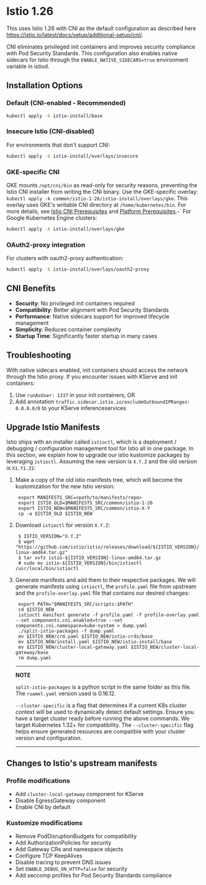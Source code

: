 # Istio 1.26

This uses Istio 1.26 with CNI as the default configuration as described here <https://istio.io/latest/docs/setup/additional-setup/cni/>.

CNI eliminates privileged init containers and improves security compliance with Pod Security Standards. This configuration also enables native sidecars for Istio through the `ENABLE_NATIVE_SIDECARS=true` environment variable in istiod.

## Installation Options

### Default (CNI-enabled - Recommended)
```bash
kubectl apply -k istio-install/base
```

### Insecure Istio (CNI-disabled)
For environments that don't support CNI:
```bash
kubectl apply -k istio-install/overlays/insecure
```

### GKE-specific CNI
GKE mounts `/opt/cni/bin` as read-only for security reasons, preventing the Istio CNI installer from writing the CNI binary. Use the GKE-specific overlay: `kubectl apply -k common/istio-1-26/istio-install/overlays/gke`. This overlay uses GKE's writable CNI directory at `/home/kubernetes/bin`. For more details, see [Istio CNI Prerequisites](https://istio.io/latest/docs/setup/additional-setup/cni/#prerequisites) and [Platform Prerequisites](https://istio.io/latest/docs/ambient/install/platform-prerequisites/).-`
For Google Kubernetes Engine clusters:
```bash
kubectl apply -k istio-install/overlays/gke
```

### OAuth2-proxy integration
For clusters with oauth2-proxy authentication:
```bash
kubectl apply -k istio-install/overlays/oauth2-proxy
```

## CNI Benefits

- **Security**: No privileged init containers required
- **Compatibility**: Better alignment with Pod Security Standards
- **Performance**: Native sidecars support for improved lifecycle management
- **Simplicity**: Reduces container complexity
- **Startup Time**: Significantly faster startup in many cases

## Troubleshooting

With native sidecars enabled, init containers should access the network through the Istio proxy. If you encounter issues with KServe and init containers:

1. Use `runAsUser: 1337` in your init containers, OR
2. Add annotation `traffic.sidecar.istio.io/excludeOutboundIPRanges: 0.0.0.0/0` to your KServe inferenceservices

## Upgrade Istio Manifests

Istio ships with an installer called `istioctl`, which is a deployment /
debugging / configuration management tool for Istio all in one package.
In this section, we explain how to upgrade our istio kustomize packages
by leveraging `istioctl`. Assuming the new version is `X.Y.Z` and the
old version is `X1.Y1.Z1`:

1. Make a copy of the old istio manifests tree, which will become the
    kustomization for the new Istio version:

        export MANIFESTS_SRC=<path/to/manifests/repo>
        export ISTIO_OLD=$MANIFESTS_SRC/common/istio-1-26
        export ISTIO_NEW=$MANIFESTS_SRC/common/istio-X-Y
        cp -a $ISTIO_OLD $ISTIO_NEW

2. Download `istioctl` for version `X.Y.Z`:

        $ ISTIO_VERSION="X.Y.Z"
        $ wget "https://github.com/istio/istio/releases/download/${ISTIO_VERSION}/istio-${ISTIO_VERSION}-linux-amd64.tar.gz"
        $ tar xvfz istio-${ISTIO_VERSION}-linux-amd64.tar.gz
        # sudo mv istio-${ISTIO_VERSION}/bin/istioctl /usr/local/bin/istioctl

3. Generate manifests and add them to their respective packages. We
    will generate manifests using `istioctl`, the
    `profile.yaml` file from upstream and the
    `profile-overlay.yaml` file that contains our desired
    changes:

        export PATH="$MANIFESTS_SRC/scripts:$PATH"
        cd $ISTIO_NEW
        istioctl manifest generate -f profile.yaml -f profile-overlay.yaml --set components.cni.enabled=true --set components.cni.namespace=kube-system > dump.yaml
        ./split-istio-packages -f dump.yaml
        mv $ISTIO_NEW/crd.yaml $ISTIO_NEW/istio-crds/base
        mv $ISTIO_NEW/install.yaml $ISTIO_NEW/istio-install/base
        mv $ISTIO_NEW/cluster-local-gateway.yaml $ISTIO_NEW/cluster-local-gateway/base
        rm dump.yaml

    ---
    **NOTE**

    `split-istio-packages` is a python script in the same folder as this file.
    The `ruamel.yaml` version used is 0.16.12.

    `--cluster-specific` is a flag that determines if a current K8s cluster context will be used to dynamically detect default settings. Ensure you have a target cluster ready before running the above commands.
    We target Kubernetes 1.32+ for compatibility. The `--cluster-specific` flag helps ensure generated resources are compatible with your cluster version and configuration.

    ---

## Changes to Istio's upstream manifests

### Profile modifications

- Add `cluster-local-gateway` component for KServe
- Disable EgressGateway component
- Enable CNI by default

### Kustomize modifications

- Remove PodDisruptionBudgets for compatibility
- Add AuthorizationPolicies for security
- Add Gateway CRs and namespace objects
- Configure TCP KeepAlives
- Disable tracing to prevent DNS issues
- Set `ENABLE_DEBUG_ON_HTTP=false` for security
- Add seccomp profiles for Pod Security Standards compliance